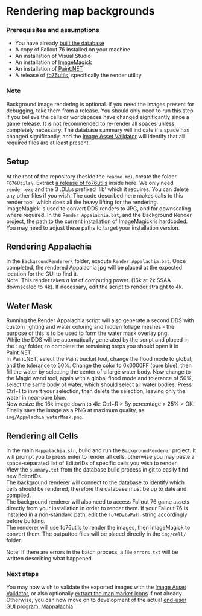 # Rendering map backgrounds

### Prerequisites and assumptions
* You have already [built the database](Ingest.md)
* A copy of Fallout 76 installed on your machine
* An installation of Visual Studio
* An installation of [ImageMagick](https://imagemagick.org/script/download.php)
* An installation of [Paint.NET](https://www.getpaint.net/download.html)
* A release of [fo76utils](https://github.com/fo76utils/fo76utils), specifically the render utility

### Note
Background image rendering is optional. If you need the images present for debugging, take them from a release. You should only need to run this step if you believe the cells or worldspaces have changed significantly since a game release. It is not recommended to re-render all spaces unless completely necessary. The database summary will indicate if a space has changed significantly, and the [Image Asset Validator](ImageAssetValidation.md) will identify that all required files are at least present.

## Setup
At the root of the repository (beside the `readme.md`), create the folder `FO76Utils\`. Extract [a release of fo76utils](https://github.com/fo76utils/fo76utils/releases) inside here. We only need `render.exe` and the 3 .DLLs prefixed 'lib' which it requires. You can delete any other files if you wish. The code described here makes calls to this render tool, which does all the heavy lifting for the rendering.<br/>
ImageMagick is used to convert DDS renders to JPG, and for downscaling where required. In the `Render_Appalachia.bat`, and the Background Render project, the path to the current installation of ImageMagick is hardcoded. You may need to adjust these paths to target your installation version.<br/>

## Rendering Appalachia
In the `BackgroundRenderer\` folder, execute `Render_Appalachia.bat`. Once completed, the rendered Appalachia jpg will be placed at the expected location for the GUI to find it.<br/>Note: This render takes *a lot* of computing power. (16k at 2x SSAA downscaled to 4k). If necessary, edit the script to render straight to 4k.<br/>

## Water Mask
Running the Render Appalachia script will also generate a second DDS with custom lighting and water coloring and hidden foliage meshes - the purpose of this is to be used to form the water mask overlay png.<br/>
While the DDS will be automatically generated by the script and placed in the `img/` folder, to complete the remaining steps you should open it in Paint.NET.<br/>
In Paint.NET, select the Paint bucket tool, change the flood mode to global, and the tolerance to 50%. Change the color to 0x0000FF (pure blue), then fill the water by selecting the center of a large water body. Now change to the Magic wand tool, again with a  global flood mode and tolerance of 50%, select the same body of water, which should select all water bodies. Press Ctrl+I to invert your selection, then delete the selection, leaving only the water in near-pure blue.<br/>
Now resize the 16k image down to 4k: Ctrl+R > By percentage > 25% > OK.<br/>
Finally save the image as a PNG at maximum quality, as `img/Appalachia_waterMask.png`.<br/>

## Rendering all Cells
In the main `Mappalachia.sln`, build and run the `BackgroundRenderer` project. It will prompt you to press enter to render all cells, otherwise you may paste a space-separated list of EditorIDs of specific cells you wish to render.<br/>
View the `summary.txt` from the database build process in git to easily find new EditorIDs.<br/>
The background renderer will connect to the database to identify which cells should be rendered, therefore the database must be up to date and compiled.<br/>
The background renderer will also need to access Fallout 76 game assets directly from your installation in order to render them. If your Fallout 76 is installed in a non-standard path, edit the `fo76DataPath` string accordingly before building.<br/>
The renderer will use fo76utils to render the images, then ImageMagick to convert them. The outputted files will be placed directly in the `img/cell/` folder.<br/>

Note: If there are errors in the batch process, a file `errors.txt` will be written describing what happened.

### Next steps
You may now wish to validate the exported images with the [Image Asset Validator](ImageAssetValidation.md), or also optionally [extract the map marker icons](IconExtraction.md) if not already.<br/>
Otherwise, you can now move on to development of the actual [end-user GUI program, Mappalachia](GUI.md).

